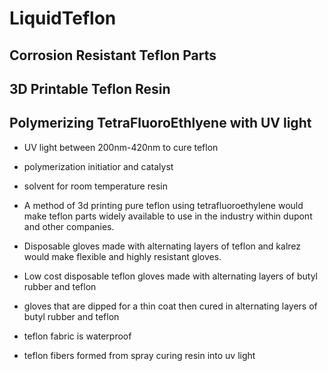 # LiquidTeflon
## Corrosion Resistant Teflon Parts
## 3D Printable Teflon Resin
## Polymerizing TetraFluoroEthlyene with UV light

- UV light between 200nm-420nm to cure teflon

- polymerization initiatior and catalyst

- solvent for room temperature resin

- A method of 3d printing pure teflon using tetrafluoroethylene would make teflon parts widely available to use in the industry within dupont and other companies.

- Disposable gloves made with alternating layers of teflon and kalrez would make flexible and highly resistant gloves.

- Low cost disposable teflon gloves made with alternating layers of butyl rubber and teflon

- gloves that are dipped for a thin coat then cured in alternating layers of butyl rubber and teflon 

- teflon fabric is waterproof

- teflon fibers formed from spray curing resin into uv light
